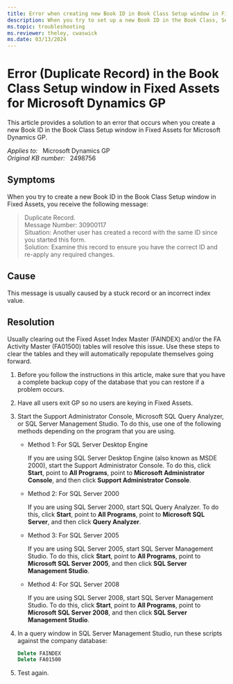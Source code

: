 ```yaml
---
title: Error when creating new Book ID in Book Class Setup window in Fixed Assets
description: When you try to set up a new Book ID in the Book Class, Setup window, you get an error. This article provides a solution to this issue.
ms.topic: troubleshooting
ms.reviewer: theley, cwaswick
ms.date: 03/13/2024
---
```

# Error (Duplicate Record) in the Book Class Setup window in Fixed Assets for Microsoft Dynamics GP

This article provides a solution to an error that occurs when you create a new Book ID in the Book Class Setup window in Fixed Assets for Microsoft Dynamics GP.

_Applies to:_ &nbsp; Microsoft Dynamics GP  
_Original KB number:_ &nbsp; 2498756

## Symptoms

When you try to create a new Book ID in the Book Class Setup window in Fixed Assets, you receive the following message:

> Duplicate Record.  
Message Number: 30900117  
Situation: Another user has created a record with the same ID since you started this form.  
Solution: Examine this record to ensure you have the correct ID and re-apply any required changes.

## Cause

This message is usually caused by a stuck record or an incorrect index value.

## Resolution

Usually clearing out the Fixed Asset Index Master (FAINDEX) and/or the FA Activity Master (FA01500) tables will resolve this issue. Use these steps to clear the tables and they will automatically repopulate themselves going forward.

1. Before you follow the instructions in this article, make sure that you have a complete backup copy of the database that you can restore if a problem occurs.
2. Have all users exit GP so no users are keying in Fixed Assets.
3. Start the Support Administrator Console, Microsoft SQL Query Analyzer, or SQL Server Management Studio. To do this, use one of the following methods depending on the program that you are using.

    - Method 1: For SQL Server Desktop Engine

        If you are using SQL Server Desktop Engine (also known as MSDE 2000), start the Support Administrator Console. To do this, click **Start**, point to **All Programs**, point to **Microsoft Administrator Console**, and then click **Support Administrator Console**.

    - Method 2: For SQL Server 2000

        If you are using SQL Server 2000, start SQL Query Analyzer. To do this, click **Start**, point to **All Programs**, point to **Microsoft SQL Server**, and then click **Query Analyzer**.

    - Method 3: For SQL Server 2005

        If you are using SQL Server 2005, start SQL Server Management Studio. To do this, click **Start**, point to **All Programs**, point to **Microsoft SQL Server 2005**, and then click **SQL Server Management Studio**.

    - Method 4: For SQL Server 2008

        If you are using SQL Server 2008, start SQL Server Management Studio. To do this, click **Start**, point to **All Programs**, point to **Microsoft SQL Server 2008**, and then click **SQL Server Management Studio**.

4. In a query window in SQL Server Management Studio, run these scripts against the company database:

    ```sql
    Delete FAINDEX
    Delete FA01500
    ```

5. Test again.
